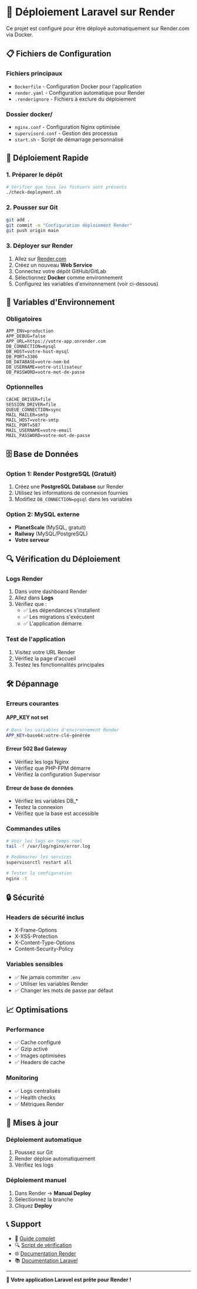 # 🚀 Déploiement Laravel sur Render

Ce projet est configuré pour être déployé automatiquement sur Render.com via Docker.

## 📋 Fichiers de Configuration

### Fichiers principaux
- `Dockerfile` - Configuration Docker pour l'application
- `render.yaml` - Configuration automatique pour Render
- `.renderignore` - Fichiers à exclure du déploiement

### Dossier docker/
- `nginx.conf` - Configuration Nginx optimisée
- `supervisord.conf` - Gestion des processus
- `start.sh` - Script de démarrage personnalisé

## 🎯 Déploiement Rapide

### 1. Préparer le dépôt
```bash
# Vérifier que tous les fichiers sont présents
./check-deployment.sh
```

### 2. Pousser sur Git
```bash
git add .
git commit -m "Configuration déploiement Render"
git push origin main
```

### 3. Déployer sur Render
1. Allez sur [Render.com](https://render.com)
2. Créez un nouveau **Web Service**
3. Connectez votre dépôt GitHub/GitLab
4. Sélectionnez **Docker** comme environnement
5. Configurez les variables d'environnement (voir ci-dessous)

## 🔧 Variables d'Environnement

### Obligatoires
```env
APP_ENV=production
APP_DEBUG=false
APP_URL=https://votre-app.onrender.com
DB_CONNECTION=mysql
DB_HOST=votre-host-mysql
DB_PORT=3306
DB_DATABASE=votre-nom-bd
DB_USERNAME=votre-utilisateur
DB_PASSWORD=votre-mot-de-passe
```

### Optionnelles
```env
CACHE_DRIVER=file
SESSION_DRIVER=file
QUEUE_CONNECTION=sync
MAIL_MAILER=smtp
MAIL_HOST=votre-smtp
MAIL_PORT=587
MAIL_USERNAME=votre-email
MAIL_PASSWORD=votre-mot-de-passe
```

## 🗄️ Base de Données

### Option 1: Render PostgreSQL (Gratuit)
1. Créez une **PostgreSQL Database** sur Render
2. Utilisez les informations de connexion fournies
3. Modifiez `DB_CONNECTION=pgsql` dans les variables

### Option 2: MySQL externe
- **PlanetScale** (MySQL, gratuit)
- **Railway** (MySQL/PostgreSQL)
- **Votre serveur**

## 🔍 Vérification du Déploiement

### Logs Render
1. Dans votre dashboard Render
2. Allez dans **Logs**
3. Vérifiez que :
   - ✅ Les dépendances s'installent
   - ✅ Les migrations s'exécutent
   - ✅ L'application démarre

### Test de l'application
1. Visitez votre URL Render
2. Vérifiez la page d'accueil
3. Testez les fonctionnalités principales

## 🛠️ Dépannage

### Erreurs courantes

#### APP_KEY not set
```bash
# Dans les variables d'environnement Render
APP_KEY=base64:votre-clé-générée
```

#### Erreur 502 Bad Gateway
- Vérifiez les logs Nginx
- Vérifiez que PHP-FPM démarre
- Vérifiez la configuration Supervisor

#### Erreur de base de données
- Vérifiez les variables DB_*
- Testez la connexion
- Vérifiez que la base est accessible

### Commandes utiles
```bash
# Voir les logs en temps réel
tail -f /var/log/nginx/error.log

# Redémarrer les services
supervisorctl restart all

# Tester la configuration
nginx -t
```

## 🔒 Sécurité

### Headers de sécurité inclus
- X-Frame-Options
- X-XSS-Protection
- X-Content-Type-Options
- Content-Security-Policy

### Variables sensibles
- ✅ Ne jamais commiter `.env`
- ✅ Utiliser les variables Render
- ✅ Changer les mots de passe par défaut

## 📈 Optimisations

### Performance
- ✅ Cache configuré
- ✅ Gzip activé
- ✅ Images optimisées
- ✅ Headers de cache

### Monitoring
- ✅ Logs centralisés
- ✅ Health checks
- ✅ Métriques Render

## 🔄 Mises à jour

### Déploiement automatique
1. Poussez sur Git
2. Render déploie automatiquement
3. Vérifiez les logs

### Déploiement manuel
1. Dans Render → **Manual Deploy**
2. Sélectionnez la branche
3. Cliquez **Deploy**

## 📞 Support

- 📖 [Guide complet](DEPLOYMENT_GUIDE.md)
- 🔍 [Script de vérification](check-deployment.sh)
- 🌐 [Documentation Render](https://render.com/docs)
- 📚 [Documentation Laravel](https://laravel.com/docs)

---

**🎉 Votre application Laravel est prête pour Render !** 